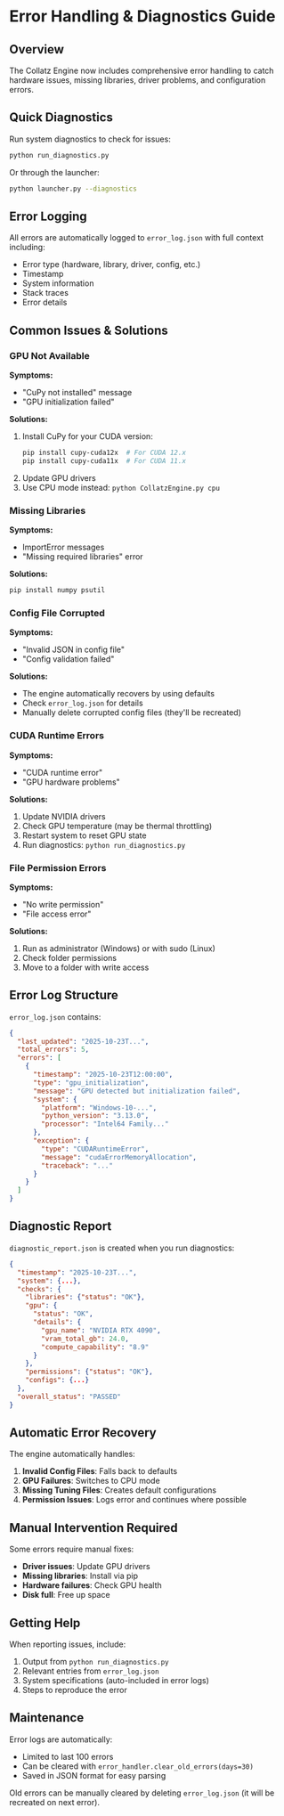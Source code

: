 # Error Handling & Diagnostics Guide

## Overview

The Collatz Engine now includes comprehensive error handling to catch hardware issues, missing libraries, driver problems, and configuration errors.

## Quick Diagnostics

Run system diagnostics to check for issues:

```bash
python run_diagnostics.py
```

Or through the launcher:

```bash
python launcher.py --diagnostics
```

## Error Logging

All errors are automatically logged to `error_log.json` with full context including:
- Error type (hardware, library, driver, config, etc.)
- Timestamp
- System information
- Stack traces
- Error details

## Common Issues & Solutions

### GPU Not Available

**Symptoms:**
- "CuPy not installed" message
- "GPU initialization failed"

**Solutions:**
1. Install CuPy for your CUDA version:
   ```bash
   pip install cupy-cuda12x  # For CUDA 12.x
   pip install cupy-cuda11x  # For CUDA 11.x
   ```
2. Update GPU drivers
3. Use CPU mode instead: `python CollatzEngine.py cpu`

### Missing Libraries

**Symptoms:**
- ImportError messages
- "Missing required libraries" error

**Solutions:**
```bash
pip install numpy psutil
```

### Config File Corrupted

**Symptoms:**
- "Invalid JSON in config file"
- "Config validation failed"

**Solutions:**
- The engine automatically recovers by using defaults
- Check `error_log.json` for details
- Manually delete corrupted config files (they'll be recreated)

### CUDA Runtime Errors

**Symptoms:**
- "CUDA runtime error"
- "GPU hardware problems"

**Solutions:**
1. Update NVIDIA drivers
2. Check GPU temperature (may be thermal throttling)
3. Restart system to reset GPU state
4. Run diagnostics: `python run_diagnostics.py`

### File Permission Errors

**Symptoms:**
- "No write permission"
- "File access error"

**Solutions:**
1. Run as administrator (Windows) or with sudo (Linux)
2. Check folder permissions
3. Move to a folder with write access

## Error Log Structure

`error_log.json` contains:

```json
{
  "last_updated": "2025-10-23T...",
  "total_errors": 5,
  "errors": [
    {
      "timestamp": "2025-10-23T12:00:00",
      "type": "gpu_initialization",
      "message": "GPU detected but initialization failed",
      "system": {
        "platform": "Windows-10-...",
        "python_version": "3.13.0",
        "processor": "Intel64 Family..."
      },
      "exception": {
        "type": "CUDARuntimeError",
        "message": "cudaErrorMemoryAllocation",
        "traceback": "..."
      }
    }
  ]
}
```

## Diagnostic Report

`diagnostic_report.json` is created when you run diagnostics:

```json
{
  "timestamp": "2025-10-23T...",
  "system": {...},
  "checks": {
    "libraries": {"status": "OK"},
    "gpu": {
      "status": "OK",
      "details": {
        "gpu_name": "NVIDIA RTX 4090",
        "vram_total_gb": 24.0,
        "compute_capability": "8.9"
      }
    },
    "permissions": {"status": "OK"},
    "configs": {...}
  },
  "overall_status": "PASSED"
}
```

## Automatic Error Recovery

The engine automatically handles:

1. **Invalid Config Files**: Falls back to defaults
2. **GPU Failures**: Switches to CPU mode
3. **Missing Tuning Files**: Creates default configurations
4. **Permission Issues**: Logs error and continues where possible

## Manual Intervention Required

Some errors require manual fixes:

- **Driver issues**: Update GPU drivers
- **Missing libraries**: Install via pip
- **Hardware failures**: Check GPU health
- **Disk full**: Free up space

## Getting Help

When reporting issues, include:

1. Output from `python run_diagnostics.py`
2. Relevant entries from `error_log.json`
3. System specifications (auto-included in error logs)
4. Steps to reproduce the error

## Maintenance

Error logs are automatically:
- Limited to last 100 errors
- Can be cleared with `error_handler.clear_old_errors(days=30)`
- Saved in JSON format for easy parsing

Old errors can be manually cleared by deleting `error_log.json` (it will be recreated on next error).
